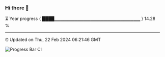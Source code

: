 ### Hi there 👋

⏳ Year progress { ████▁▁▁▁▁▁▁▁▁▁▁▁▁▁▁▁▁▁▁▁▁▁▁▁▁▁ } 14.28 %

---

⏰ Updated on Thu, 22 Feb 2024 06:21:46 GMT

![Progress Bar CI](https://github.com/ZhaoGui/ZhaoGui/workflows/Progress%20Bar%20CI/badge.svg)
